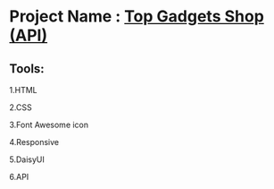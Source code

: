 # Project Name : [Top Gadgets Shop (API)](https://mosharof-hossen.github.io/Top-Gadgets-API/)

## Tools: 

1.HTML

2.CSS

3.Font Awesome icon

4.Responsive

5.DaisyUI

6.API
